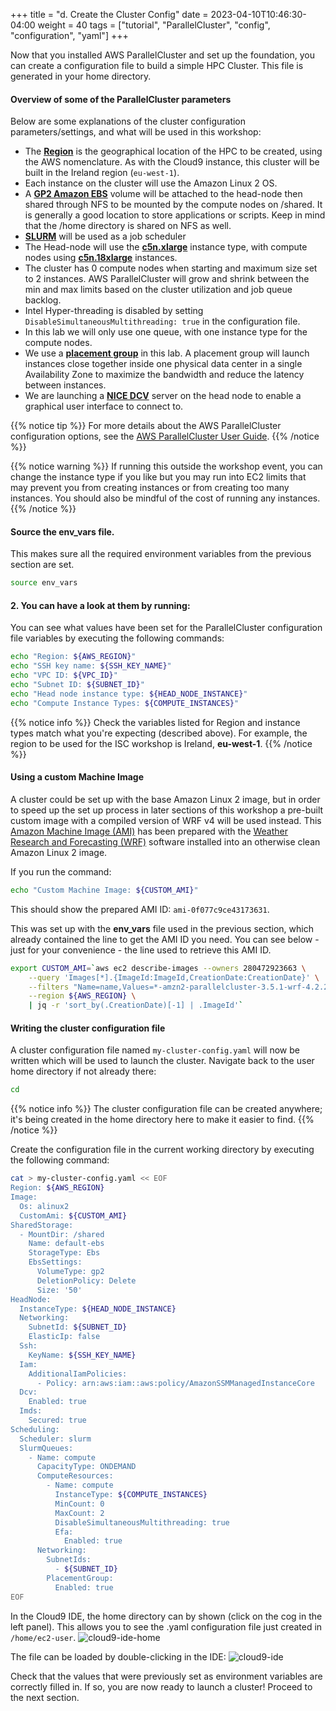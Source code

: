 +++
title = "d. Create the Cluster Config"
date = 2023-04-10T10:46:30-04:00
weight = 40
tags = ["tutorial", "ParallelCluster", "config", "configuration", "yaml"]
+++

Now that you installed AWS ParallelCluster and set up the foundation, you can create a configuration file to build a simple HPC Cluster. This file is generated in your home directory.

#### Overview of some of the ParallelCluster parameters

Below are some explanations of the cluster configuration parameters/settings, and what will be used in this workshop:

- The **[Region](https://aws.amazon.com/about-aws/global-infrastructure/regions_az/)** is the geographical location of the HPC to be created, using the AWS nomenclature. As with the Cloud9 instance, this cluster will be built in the Ireland region (`eu-west-1`).
- Each instance on the cluster will use the Amazon Linux 2 OS.
- A **[GP2 Amazon EBS](https://docs.aws.amazon.com/AWSEC2/latest/UserGuide/AmazonEBS.html)** volume will be attached to the head-node then shared through NFS to be mounted by the compute nodes on /shared. It is generally a good location to store applications or scripts. Keep in mind that the /home directory is shared on NFS as well.
- **[SLURM](https://slurm.schedmd.com/overview.html)** will be used as a job scheduler
- The Head-node will use the **[c5n.xlarge](https://aws.amazon.com/ec2/instance-types/)** instance type, with compute nodes using **[c5n.18xlarge](https://aws.amazon.com/ec2/instance-types/)** instances.
- The cluster has 0 compute nodes when starting and maximum size set to 2 instances. AWS ParallelCluster will grow and shrink between the min and max limits based on the cluster utilization and job queue backlog.
- Intel Hyper-threading is disabled by setting `DisableSimultaneousMultithreading: true` in the configuration file.
- In this lab we will only use one queue, with one instance type for the compute nodes.
- We use a **[placement group](https://docs.aws.amazon.com/AWSEC2/latest/UserGuide/placement-groups.html#placement-groups-cluster)** in this lab. A placement group will launch instances close together inside one physical data center in a single Availability Zone to maximize the bandwidth and reduce the latency between instances.
- We are launching a **[NICE DCV](https://docs.aws.amazon.com/dcv/latest/adminguide/what-is-dcv.html)** server on the head node to enable a graphical user interface to connect to.


{{% notice tip %}}
For more details about the AWS ParallelCluster configuration options, see the [AWS ParallelCluster User Guide](https://docs.aws.amazon.com/parallelcluster/latest/ug/parallelcluster-version-3.html).
{{% /notice %}}

{{% notice warning %}}
If running this outside the workshop event, you can change the instance type if you like but you may run into EC2 limits that may prevent you from creating instances or from creating too many instances. You should also be mindful of the cost of running any instances.
{{% /notice %}}


#### Source the env_vars file.
This makes sure all the required environment variables from the previous section are set.

```bash
source env_vars
```

#### 2. You can have a look at them by running:

You can see what values have been set for the ParallelCluster configuration file variables by executing the following commands:

```bash
echo "Region: ${AWS_REGION}"
echo "SSH key name: ${SSH_KEY_NAME}"
echo "VPC ID: ${VPC_ID}"
echo "Subnet ID: ${SUBNET_ID}"
echo "Head node instance type: ${HEAD_NODE_INSTANCE}"
echo "Compute Instance Types: ${COMPUTE_INSTANCES}"
```

{{% notice info %}}
Check the variables listed for Region and instance types match what you're expecting (described above). For example, the region to be used for the ISC workshop is Ireland, **eu-west-1**.
{{% /notice %}}

#### Using a custom Machine Image

A cluster could be set up with the base Amazon Linux 2 image, but in order to speed up the set up process in later sections of this workshop a pre-built custom image with a compiled version of WRF v4 will be used instead. This [Amazon Machine Image (AMI)](https://docs.aws.amazon.com/AWSEC2/latest/UserGuide/AMIs.html) has been prepared with the [Weather Research and Forecasting (WRF)](https://ncar.ucar.edu/what-we-offer/models/weather-research-and-forecasting-model-wrf) software installed into an otherwise clean Amazon Linux 2 image.

If you run the command:

```bash
echo "Custom Machine Image: ${CUSTOM_AMI}"
```

This should show the prepared AMI ID: `ami-0f077c9ce43173631`.

This was set up with the **env_vars** file used in the previous section, which already contained the line to get the AMI ID you need. You can see below - just for your convenience - the line used to retrieve this AMI ID.

```bash
export CUSTOM_AMI=`aws ec2 describe-images --owners 280472923663 \
    --query 'Images[*].{ImageId:ImageId,CreationDate:CreationDate}' \
    --filters "Name=name,Values=*-amzn2-parallelcluster-3.5.1-wrf-4.2.2-*" \
    --region ${AWS_REGION} \
    | jq -r 'sort_by(.CreationDate)[-1] | .ImageId'`
```

#### Writing the cluster configuration file

A cluster configuration file named `my-cluster-config.yaml` will now be written which will be used to launch the cluster. Navigate back to the user home directory if not already there:

```bash
cd
```

{{% notice info %}}
The cluster configuration file can be created anywhere; it's being created in the home directory here to make it easier to find.
{{% /notice %}}

Create the configuration file in the current working directory by executing the following command:

```bash
cat > my-cluster-config.yaml << EOF
Region: ${AWS_REGION}
Image:
  Os: alinux2
  CustomAmi: ${CUSTOM_AMI}
SharedStorage:
  - MountDir: /shared
    Name: default-ebs
    StorageType: Ebs
    EbsSettings:
      VolumeType: gp2
      DeletionPolicy: Delete
      Size: '50'
HeadNode:
  InstanceType: ${HEAD_NODE_INSTANCE}
  Networking:
    SubnetId: ${SUBNET_ID}
    ElasticIp: false
  Ssh:
    KeyName: ${SSH_KEY_NAME}
  Iam:
    AdditionalIamPolicies:
      - Policy: arn:aws:iam::aws:policy/AmazonSSMManagedInstanceCore
  Dcv:
    Enabled: true
  Imds:
    Secured: true
Scheduling:
  Scheduler: slurm
  SlurmQueues:
    - Name: compute
      CapacityType: ONDEMAND
      ComputeResources:
        - Name: compute
          InstanceType: ${COMPUTE_INSTANCES}
          MinCount: 0
          MaxCount: 2
          DisableSimultaneousMultithreading: true
          Efa:
            Enabled: true
      Networking:
        SubnetIds:
          - ${SUBNET_ID}
        PlacementGroup:
          Enabled: true
EOF
```

In the Cloud9 IDE, the home directory can by shown (click on the cog in the left panel). This allows you to see the .yaml configuration file just created in `/home/ec2-user`.
![cloud9-ide-home](/images/hpc-aws-parallelcluster-workshop/lab1-pcluster-workshop-04-cloud9_IDE_show_home.png)

The file can be loaded by double-clicking in the IDE:
![cloud9-ide](/images/hpc-aws-parallelcluster-workshop/lab1-pcluster-workshop-05-cloud9_ConfigYaml.png)

Check that the values that were previously set as environment variables are correctly filled in. If so, you are now ready to launch a cluster! Proceed to the next section.